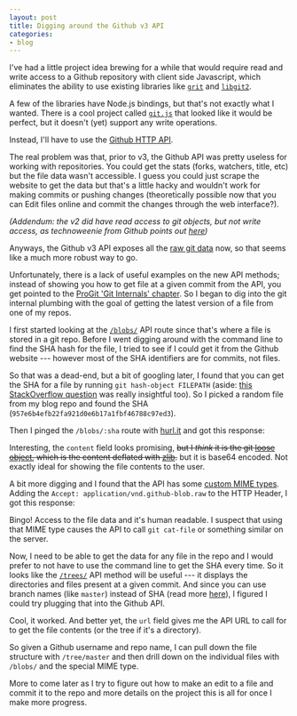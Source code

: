 ```yaml
---
layout: post
title: Digging around the Github v3 API
categories:
- blog
---
```


I've had a little project idea brewing for a while that would require
read and write access to a Github repository with client side Javascript,
which eliminates the ability to use existing libraries like 
[`grit`](https://github.com/mojombo/grit) and 
[`libgit2`](https://github.com/libgit2/libgit2). 

A few of the libraries have
Node.js bindings, but that's not exactly what I wanted. There is a cool project
called [`git.js`](https://github.com/danlucraft/git.js) that looked like it would be perfect, but it doesn't (yet) support
any write operations.

Instead, I'll have to use the [Github HTTP API](http://developer.github.com/).

The real problem was that, prior to v3, the Github API was pretty useless for
working with repositories. You could get the stats (forks, watchers, title, etc)
but the file data wasn't accessible. I guess you could just scrape the website
to get the data but that's a little hacky and wouldn't work for making commits
or pushing changes (theoretically possible now that you can Edit
files online and commit the changes through the web interface?).

*(Addendum: the v2 did have read access to git objects, but not write access, as
technoweenie from Github points out [here](http://news.ycombinator.com/item?id=2746877))*

Anyways, the Github v3 API exposes all the 
[raw git data](http://developer.github.com/v3/git/) now, so that seems like a much
more robust way to go.

Unfortunately, there is a lack of useful examples on the new API methods; instead
of showing you how to get file at a given commit from the API, you get pointed
to the [ProGit 'Git Internals' chapter](http://progit.org/book/ch9-0.html).
So I began to dig into the git internal
plumbing with the goal of getting the latest version of a file from one of my
repos.

I first started looking at the 
[`/blobs/`](http://developer.github.com/v3/git/blobs/) 
API route since that's where a file
is stored in a git repo. Before I went digging around with the command line
to find the SHA hash for the file, I tried to see if I could get it from the
Github website --- however most of the SHA identifiers are for commits, not files.

So that was a dead-end, but a bit of googling later, I found that you can get the
SHA for a file by running `git hash-object FILEPATH` (aside: 
[this StackOverflow question](http://stackoverflow.com/questions/552659/assigning-git-sha1s-without-git/552725#552725) 
was really insightful too). So I picked a random file from my blog repo and found
the SHA (`957e6b4efb22fa921d0e6b17a1fbf46788c97ed3`).

Then I pinged the `/blobs/:sha` route with [hurl.it](http://hurl.it) and got 
this response:

<script src="https://gist.github.com/1074083.js?file=blobs.json">
</script>

Interesting, the `content` field looks promising, <strike>but I <i>think</i> it is the
git <a href='http://book.git-scm.com/7_how_git_stores_objects.html'>loose object</a>,
which is the content deflated with <a href='http://www.zlib.net/'>zlib</a>.</strike> 
but it is base64 encoded. Not exactly ideal for showing the file contents to the user.

A bit more digging and I found that the API has some 
[custom MIME types](http://developer.github.com/v3/mimes/#git-blob). Adding the 
`Accept: application/vnd.github-blob.raw` to the HTTP Header, I got this response:

<script src="https://gist.github.com/1074083.js?file=blobsraw.json">
</script>

Bingo! Access to the file data and it's human readable. I suspect that using that
MIME type causes the API to call `git cat-file` or something similar on the server.

Now, I need to be able to get the data for any file in the repo and I would
prefer to not have to use the command line to get the SHA every time. So it looks
like the [`/trees/`](http://developer.github.com/v3/git/trees/)
API method will be useful --- it displays the directories and files
present at a given commit. And since you can use branch names (like `master`) instead
of SHA (read more [here](http://book.git-scm.com/4_git_treeishes.html)), I figured
I could try plugging that into the Github API.

<script src="https://gist.github.com/1074083.js?file=treesmaster.json">
</script>

Cool, it worked. And better yet, the `url` field gives me the API URL to call for to
get the file contents (or the tree if it's a directory).

So given a Github username and repo name, I can pull down the file structure
with `/tree/master` and then drill down on the individual files with `/blobs/` and the
special MIME type.

More to come later as I try to figure out how to make an edit to a file and commit it
to the repo and more details on the project this is all for once I make more progress.
